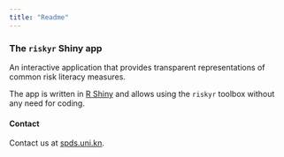 ```yaml
---
title: "Readme"
---
```


### The `riskyr` Shiny app

An interactive application that provides transparent representations of common risk literacy measures.

The app is written in [R Shiny](https://shiny.rstudio.com/) and allows using the `riskyr` toolbox without any need for coding.

#### Contact

Contact us at [spds.uni.kn](http://spds.uni-konstanz.de).